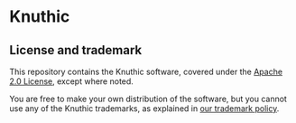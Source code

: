 # Knuthic

## License and trademark

This repository contains the Knuthic software, covered under the 
[Apache 2.0 License](LICENSE),
except where noted.

You are free to make your own distribution of the software, but you cannot use
any of the Knuthic trademarks, as explained in
[our trademark policy](TRADEMARK.md).
